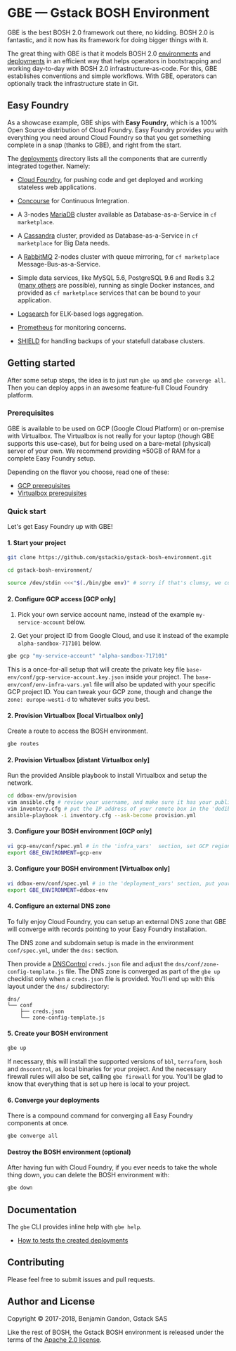GBE — Gstack BOSH Environment
=============================

GBE is the best BOSH 2.0 framework out there, no kidding. BOSH 2.0 is
fantastic, and it now has its framework for doing bigger things with it.

The great thing with GBE is that it models BOSH 2.0
[environments](./docs/faq.md#what-do-you-mean-by-bosh-environment) and
[deployments](./docs/faq.md#how-is-a-bosh-deployment-described) in an
efficient way that helps operators in bootstrapping and working day-to-day
with BOSH 2.0 infrastructure-as-code. For this, GBE establishes conventions
and simple workflows. With GBE, operators can optionally track the
infrastructure state in Git.


Easy Foundry
------------

As a showcase example, GBE ships with **Easy Foundry**, which is a 100% Open
Source distribution of Cloud Foundry. Easy Foundry provides you with
everything you need around Cloud Foundry so that you get something complete in
a snap (thanks to GBE), and right from the start.

The [deployments](./deployments/) directory lists all the components that are
currently integrated together. Namely:

- [Cloud Foundry](https://github.com/cloudfoundry/cf-deployment), for pushing
  code and get deployed and working stateless web applications.

- [Concourse](https://github.com/concourse/concourse) for Continuous
  Integration.

- A 3-nodes [MariaDB](https://github.com/cloudfoundry/cf-mysql-release)
  cluster available as Database-as-a-Service in `cf marketplace`.

- A [Cassandra](https://github.com/orange-cloudfoundry/cassandra-cf-service-boshrelease)
  cluster, provided as Database-as-a-Service in `cf marketplace` for Big Data
  needs.

- A [RabbitMQ](https://github.com/pivotal-cf/cf-rabbitmq-release) 2-nodes
  cluster with queue mirroring, for `cf marketplace` Message-Bus-as-a-Service.

- Simple data services, like MySQL 5.6, PostgreSQL 9.6 and Redis 3.2
  ([many others](https://github.com/cloudfoundry-community/docker-broker-deployment/tree/2eb645649b2fdb8e85bebdc8cbac29bc36533b96/operators/services/aged)
  are possible), running as single Docker instances, and provided as
  `cf marketplace` services that can be bound to your application.

- [Logsearch](https://github.com/cloudfoundry-community/logsearch-boshrelease)
  for ELK-based logs aggregation.

- [Prometheus](https://github.com/bosh-prometheus/prometheus-boshrelease) for
  monitoring concerns.

- [SHIELD](https://github.com/starkandwayne/shield-boshrelease) for handling
  backups of your statefull database clusters.



Getting started
---------------

After some setup steps, the idea is to just run `gbe up` and `gbe converge all`.
Then you can deploy apps in an awesome feature-full Cloud Foundry platform.


### Prerequisites

GBE is available to be used on GCP (Google Cloud Platform) or on-premise with
Virtualbox. The Virtualbox is not really for your laptop (though GBE supports
this use-case), but for being used on a bare-metal (physical) server of your
own. We recommend providing ≈50GB of RAM for a complete Easy Foundry setup.

Depending on the flavor you choose, read one of these:
- [GCP prerequisites](./docs/gcp-prerequisites.md)
- [Virtualbox prerequisites](./docs/virtualbox-prerequisites.md)


### Quick start

Let's get Easy Foundry up with GBE!


#### 1. Start your project

```bash
git clone https://github.com/gstackio/gstack-bosh-environment.git

cd gstack-bosh-environment/

source /dev/stdin <<<"$(./bin/gbe env)" # sorry if that's clumsy, we couldn't get it easier unfortunately
```


#### 2. Configure GCP access [GCP only]

1. Pick your own service account name, instead of the example
   `my-service-account` below.

2. Get your project ID from Google Cloud, and use it instead of the example
   `alpha-sandbox-717101` below.

```bash
gbe gcp "my-service-account" "alpha-sandbox-717101"
```

This is a once-for-all setup that will create the private key file
`base-env/conf/gcp-service-account.key.json` inside your project.
The `base-env/conf/env-infra-vars.yml` file will also be updated with your
specific GCP project ID. You can tweak your GCP zone, though and change the
`zone: europe-west1-d` to whatever suits you best.


#### 2. Provision Virtualbox [local Virtualbox only]

Create a route to access the BOSH environment.

```bash
gbe routes
```


#### 2. Provision Virtualbox [distant Virtualbox only]

Run the provided Ansible playbook to install Virtualbox and setup the network.

```bash
cd ddbox-env/provision
vim ansible.cfg # review your username, and make sure it has your public key in its '~/.ssh/authorized_keys' file
vim inventory.cfg # put the IP address of your remote box in the 'dedibox' section
ansible-playbook -i inventory.cfg --ask-become provision.yml
```


#### 3. Configure your BOSH environment [GCP only]

```bash
vi gcp-env/conf/spec.yml # in the 'infra_vars'  section, set GCP region & zone, and also check GCP project ID
export GBE_ENVIRONMENT=gcp-env
```


#### 3. Configure your BOSH environment [Virtualbox only]

```bash
vi ddbox-env/conf/spec.yml # in the 'deployment_vars' section, put your server external IP as 'external_ip'
export GBE_ENVIRONMENT=ddbox-env
```


#### 4. Configure an external DNS zone

To fully enjoy Cloud Foundry, you can setup an external DNS zone that GBE will
converge with records pointing to your Easy Foundry installation.

The DNS zone and subdomain setup is made in the environment `conf/spec.yml`,
under the `dns:` section.

Then provide a [DNSControl](https://github.com/StackExchange/dnscontrol)
`creds.json` file and adjust the `dns/conf/zone-config-template.js` file. The
DNS zone is converged as part of the `gbe up` checklist only when a
`creds.json` file is provided. You'll end up with this layout under the `dns/`
subdirectory:

```
dns/
└── conf
    ├── creds.json
    └── zone-config-template.js
```


#### 5. Create your BOSH environment

```bash
gbe up
```

If necessary, this will install the supported versions of `bbl`, `terraform`,
`bosh` and `dnscontrol`, as local binaries for your project. And the necessary
firewall rules will also be set, calling `gbe firewall` for you. You'll be
glad to know that everything that is set up here is local to your project.


#### 6. Converge your deployments

There is a compound command for converging all Easy Foundry components at
once.

```bash
gbe converge all
```


#### Destroy the BOSH environment (optional)

After having fun with Cloud Foundry, if you ever needs to take the whole thing
down, you can delete the BOSH environment with:

```bash
gbe down
```



Documentation
-------------

The `gbe` CLI provides inline help with `gbe help`.

- [How to tests the created deployments](./docs/deployments-tests.md)



Contributing
------------

Please feel free to submit issues and pull requests.



Author and License
------------------

Copyright © 2017-2018, Benjamin Gandon, Gstack SAS

Like the rest of BOSH, the Gstack BOSH environment is released under the terms
of the [Apache 2.0 license](http://www.apache.org/licenses/LICENSE-2.0).

<!--
# Local Variables:
# indent-tabs-mode: nil
# End:
-->
